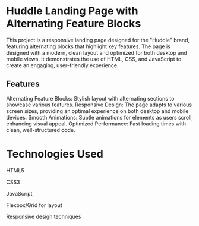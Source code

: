 # Huddle Landing Page with Alternating Feature Blocks
This project is a responsive landing page designed for the "Huddle" brand, featuring alternating blocks that highlight key features. The page is designed with a modern, clean layout and optimized for both desktop and mobile views. It demonstrates the use of HTML, CSS, and JavaScript to create an engaging, user-friendly experience.

## Features
Alternating Feature Blocks: Stylish layout with alternating sections to showcase various features.
Responsive Design: The page adapts to various screen sizes, providing an optimal experience on both desktop and mobile devices.
Smooth Animations: Subtle animations for elements as users scroll, enhancing visual appeal.
Optimized Performance: Fast loading times with clean, well-structured code.

# Technologies Used
HTML5

CSS3

JavaScript

Flexbox/Grid for layout

Responsive design techniques
